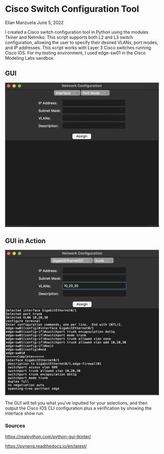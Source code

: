 # Cisco Switch Configuration Tool
Elian Manzueta
June 5, 2022

I created a Cisco switch configuration tool in Python using the modules Tkiner and Netmiko. This script supports both L2 and L3 switch configuration, allowing the user to specify their desired VLANs, port modes, and IP addresses. This script works with Layer 3 Cisco switches running Cisco IOS. For my testing environment, I used edge-sw01 in the Cisco Modeling Labs sandbox.

## GUI 
![](Blank.png)

## GUI in Action
![](Full1.png)

The GUI will tell you what you've inputted for your selections, and then output the Cisco IOS CLI configuration plus a verification by showing the interface show run. 

### Sources

https://realpython.com/python-gui-tkinter/

https://pyneng.readthedocs.io/en/latest/
